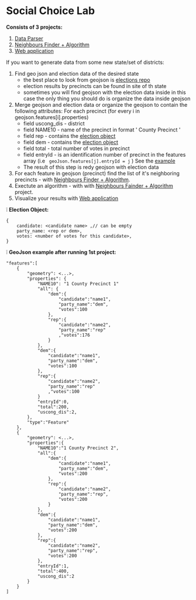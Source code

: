 # Social Choice Lab

**Consists of 3 projects:**
1. [Data Parser](data_parser/)
2. [Neighbours Finder + Algorithm](algorithm/)
3. [Web application](web_app)

If you want to generate data from some new state/set of districts:
1. Find geo json and election data of the desired state
   - the best place to look from geojson is [elections repo](https://github.com/nvkelso/election-geodata)
   - election results by precincts can be found in site of th state
   - sometimes you will find geojson with the election data inside in this case the only thing you should do is organize the data inside geojson
2. Merge geojson and election data or organize the geojson to contain the following attributes:
	For each precinct (for every i in geojson.features[i].properties)
	* field uscong_dis - district
	* field NAME10 - name of the precinct in format '<County name> County Precinct <Precinct name>'
	* field rep - contains the [election object](#election_object)
	* field dem - contains the [election object](#election_object)
	* field total - total number of votes in precinct
	* field entryId - is an identification number of precinct in the features array (i.e ``` geoJson.features[j].entryId = j``` )
	See the [example](#mapping_example)
   - The result of this step is redy geojson with election data
2. For each feature in geojson (precinct) find the list of it's neighboring precincts - with [Neighbours Finder + Algorithm](algorithm/).
3. Exectute an algorithm - with with [Neighbours Fainder + Algorithm](algorithm/) project.
4. Visualize your results with [Web application](web_app)

:grey_exclamation: **Election Object:**
<a id="election_object"></a>
``` 
{
	candidate: <candidate name> ,// can be empty
	party_name: <rep or dem>,
	votes: <number of votes for this candidate>,
}
```

:grey_exclamation: **GeoJson example after running 1st project:**
<a id="mapping_example"></a>
``` 
"features":[
	{
		"geometry": <...>,
		"properties": {
			"NAME10": "1 County Precinct 1"
			"all": {
				"dem":{
					"candidate":"name1",
					"party_name":"dem",
					"votes":100
				},
				"rep":{
					"candidate":"name2",
					"party_name":"rep"
					,"votes":176
				}
			},
			"dem":{
				"candidate":"name1",
				"party_name":"dem",
				"votes":100
			},
			"rep":{
				"candidate":"name2",
				"party_name":"rep"
				,"votes":100
			}
			"entryId":0,
			"total":200,
			"uscong_dis":2,	
		},
		"type":"Feature"
	},
	{
		"geometry": <...>,
		"properties":{
			"NAME10":"1 County Precinct 2",
			"all":{
				"dem":{
					"candidate":"name1",
					"party_name":"dem",
					"votes":200
				},
				"rep":{
					"candidate":"name2",
					"party_name":"rep",
					"votes":200
				}
			},
			"dem":{
				"candidate":"name1",
				"party_name":"dem",
				"votes":200
			},
			"rep":{
				"candidate":"name2",
				"party_name":"rep",
				"votes":200
			},
			"entryId":1,
			"total":400,
			"uscong_dis":2
		}
	}
]
```